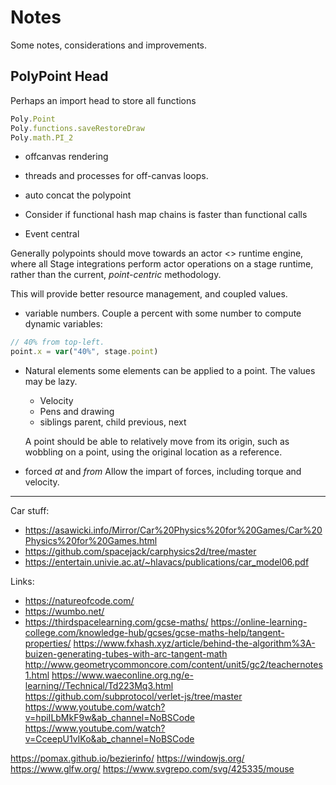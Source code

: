 # Notes

Some notes, considerations and improvements.


## PolyPoint Head

Perhaps an import head to store all functions

```js
Poly.Point
Poly.functions.saveRestoreDraw
Poly.math.PI_2
```

+ offcanvas rendering
+ threads and processes for off-canvas loops.

+ auto concat the polypoint
+ Consider if functional hash map chains is faster than functional calls
+ Event central

Generally polypoints should move towards an actor <> runtime engine, where all
Stage integrations perform actor operations on a stage runtime, rather than the current, _point-centric_ methodology.

This will provide better resource management, and coupled values.

+ variable numbers.
    Couple a percent with some number to compute dynamic variables:

```js
// 40% from top-left.
point.x = var("40%", stage.point)
```

+ Natural elements
    some elements can be applied to a point. The values may be lazy.

    + Velocity
    + Pens and drawing
    + siblings
        parent, child
        previous, next

    A point should be able to relatively move from its origin, such as wobbling on a point, using the original location as a reference.
+ forced _at_ and _from_
    Allow the impart of forces, including torque and velocity.

---

Car stuff:

+ https://asawicki.info/Mirror/Car%20Physics%20for%20Games/Car%20Physics%20for%20Games.html
+ https://github.com/spacejack/carphysics2d/tree/master
+ https://entertain.univie.ac.at/~hlavacs/publications/car_model06.pdf

Links:

+ https://natureofcode.com/
+ https://wumbo.net/
+ https://thirdspacelearning.com/gcse-maths/
https://online-learning-college.com/knowledge-hub/gcses/gcse-maths-help/tangent-properties/
https://www.fxhash.xyz/article/behind-the-algorithm%3A-buizen-generating-tubes-with-arc-tangent-math
http://www.geometrycommoncore.com/content/unit5/gc2/teachernotes1.html
https://www.waeconline.org.ng/e-learning//Technical/Td223Mq3.html
https://github.com/subprotocol/verlet-js/tree/master
https://www.youtube.com/watch?v=hpiILbMkF9w&ab_channel=NoBSCode
https://www.youtube.com/watch?v=CceepU1vIKo&ab_channel=NoBSCode


https://pomax.github.io/bezierinfo/
https://windowjs.org/
https://www.glfw.org/
https://www.svgrepo.com/svg/425335/mouse
